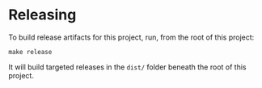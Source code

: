 # Releasing

To build release artifacts for this project, run, from the root of this project:

```
make release
```

It will build targeted releases in the `dist/` folder beneath the root of this project.